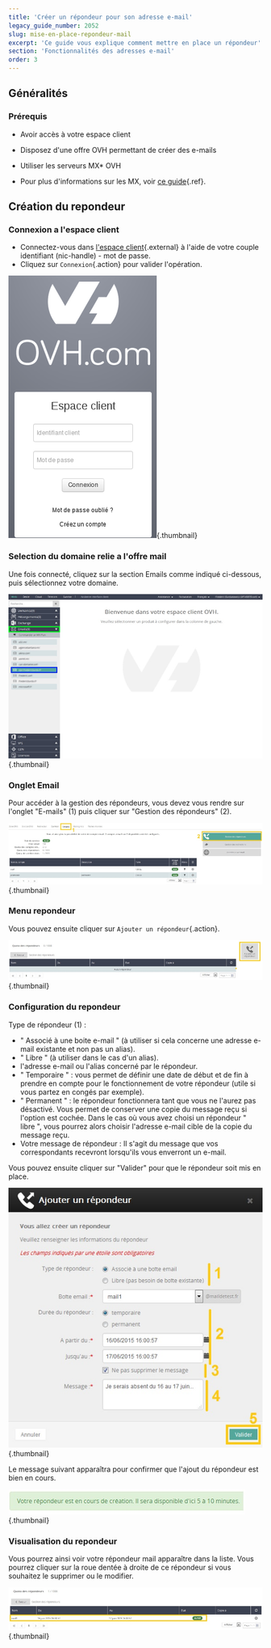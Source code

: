 ```yaml
---
title: 'Créer un répondeur pour son adresse e-mail'
legacy_guide_number: 2052
slug: mise-en-place-repondeur-mail
excerpt: 'Ce guide vous explique comment mettre en place un répondeur'
section: 'Fonctionnalités des adresses e-mail'
order: 3
---
```


## Généralités

### Prérequis
- Avoir accès à votre espace client
- Disposez d'une offre OVH permettant de créer des e-mails
- Utiliser les serveurs MX* OVH

- Pour plus d'informations sur les MX, voir [ce guide]({legacy}2003){.ref}.


## Création du repondeur

### Connexion a l'espace client
- Connectez-vous dans [l'espace
client](https://www.ovh.com/manager/web){.external} à l'aide de votre couple identifiant (nic-handle) - mot de passe.
- Cliquez sur `Connexion`{.action} pour valider l'opération.


![hosting](images/img_3592.jpg){.thumbnail}


### Selection du domaine relie a l'offre mail
Une fois connecté, cliquez sur la section Emails comme indiqué ci-dessous, puis sélectionnez votre domaine.


![hosting](images/img_3600.jpg){.thumbnail}


### Onglet Email
Pour accéder à la gestion des répondeurs, vous devez vous rendre sur l'onglet "E-mails" (1) puis cliquer sur "Gestion des répondeurs" (2).


![hosting](images/img_3597.jpg){.thumbnail}


### Menu repondeur
Vous pouvez ensuite cliquer sur `Ajouter un répondeur`{.action}.


![hosting](images/img_3598.jpg){.thumbnail}


### Configuration du repondeur
Type de répondeur (1) :

- " Associé à une boite e-mail " (à utiliser si cela concerne une adresse e-mail existante et non pas un alias).
- " Libre " (à utiliser dans le cas d'un alias).
- l'adresse e-mail ou l'alias concerné par le répondeur.
- " Temporaire " : vous permet de définir une date de début et de fin à prendre en compte pour le fonctionnement de votre répondeur (utile si vous partez en congés par exemple).
- " Permanent " : le répondeur fonctionnera tant que vous ne l'aurez pas désactivé. Vous permet de conserver une copie du message reçu si l'option est cochée. Dans le cas où vous avez choisi un répondeur " libre ", vous pourrez alors choisir l'adresse e-mail cible de la copie du message reçu.
- Votre message de répondeur : Il s'agit du message que vos correspondants recevront lorsqu'ils vous enverront un e-mail.

Vous pouvez ensuite cliquer sur "Valider" pour que le répondeur soit mis en place.


![hosting](images/img_3589.jpg){.thumbnail}

Le message suivant apparaîtra pour confirmer que l'ajout du répondeur est bien en cours.


![hosting](images/img_3590.jpg){.thumbnail}


### Visualisation du repondeur
Vous pourrez ainsi voir votre répondeur mail apparaître dans la liste. Vous pourrez cliquer sur la roue dentée à droite de ce répondeur si vous souhaitez le supprimer ou le modifier.


![hosting](images/img_3599.jpg){.thumbnail}
